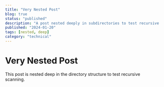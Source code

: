 ```yaml
---
title: "Very Nested Post"
blog: true
status: "published"
description: "A post nested deeply in subdirectories to test recursive scanning"
published: "2024-01-20"
tags: [nested, deep]
category: "technical"
---
```


# Very Nested Post

This post is nested deep in the directory structure to test recursive scanning.